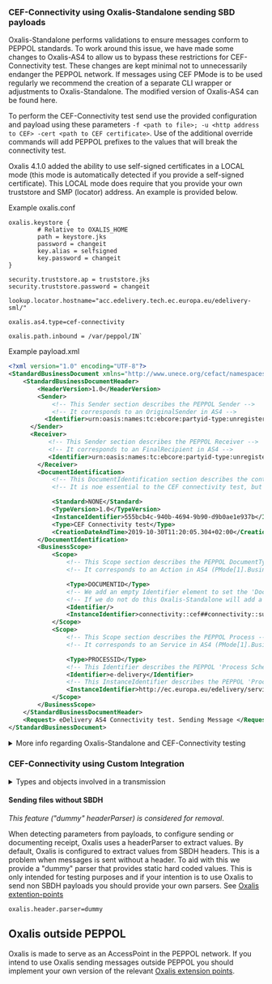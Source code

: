 ### CEF-Connectivity using Oxalis-Standalone sending SBD payloads

Oxalis-Standalone performs validations to ensure messages conform to PEPPOL standards. To work around this issue, we have made some changes to Oxalis-AS4 to allow us to bypass these restrictions for CEF-Connectivity test. These changes are kept minimal not to unnecessarily endanger the PEPPOL network. If messages using CEF PMode is to be used regularly we recommend the creation of a separate CLI wrapper or adjustments to Oxalis-Standalone. The modified version of Oxalis-AS4 can be found here.

To perform the CEF-Connectivity test send use the provided configuration and payload using these parameters `-f <path to file>; -u <http address to CEF> -cert <path to CEF certificate>`. Use of the additional override commands will add PEPPOL prefixes to the values that will break the connectivity test.

Oxalis 4.1.0 added the ability to use self-signed certificates in a LOCAL mode (this mode is automatically detected if you provide a self-signed certificate). This LOCAL mode does require that you provide your own truststore and SMP (locator) address. An example is provided below.

  
Example oxalis.conf
```
oxalis.keystore {
        # Relative to OXALIS_HOME
        path = keystore.jks
        password = changeit
        key.alias = selfsigned
        key.password = changeit
}

security.truststore.ap = truststore.jks
security.truststore.password = changeit

lookup.locator.hostname="acc.edelivery.tech.ec.europa.eu/edelivery-sml/"

oxalis.as4.type=cef-connectivity

oxalis.path.inbound = /var/peppol/IN`

```

Example payload.xml
``` XML
<?xml version="1.0" encoding="UTF-8"?>
<StandardBusinessDocument xmlns="http://www.unece.org/cefact/namespaces/StandardBusinessDocumentHeader">
    <StandardBusinessDocumentHeader>
        <HeaderVersion>1.0</HeaderVersion>
        <Sender>
            <!-- This Sender section describes the PEPPOL Sender -->
            <!-- It corresponds to an OriginalSender in AS4 -->
          <Identifier>urn:oasis:names:tc:ebcore:partyid-type:unregistered:C1</Identifier>
      </Sender>
      <Receiver>
           <!-- This Sender section describes the PEPPOL Receiver -->
           <!-- It corresponds to an FinalRecipient in AS4 -->
           <Identifier>urn:oasis:names:tc:ebcore:partyid-type:unregistered:C4</Identifier>
        </Receiver>
        <DocumentIdentification>
            <!-- This DocumentIdentification section describes the content of the payload -->
            <!-- It is noe essential to the CEF connectivity test, but is needed for a valid SBDH -->

            <Standard>NONE</Standard>
            <TypeVersion>1.0</TypeVersion>
            <InstanceIdentifier>555bcb4c-940b-4694-9b90-d9b0ae1e937b</InstanceIdentifier>
            <Type>CEF Connectivity test</Type>
            <CreationDateAndTime>2019-10-30T11:20:05.304+02:00</CreationDateAndTime>
        </DocumentIdentification>
        <BusinessScope>
            <Scope>
                <!-- This Scope section describes the PEPPOL DocumentType -->
                <!-- It corresponds to an Action in AS4 (PMode[1].BusinessInfo.Action) -->

                <Type>DOCUMENTID</Type>
                <!-- We add an empty Identifier element to set the 'DocumentIdentifier Schema' to en empty string -->
                <!-- If we do not do this Oxalis-Standalone will add a default 'DocumentType Schema' that will prefix the Action with "busdox-docid-qns", or what is defined in this element, and "::" -->
                <Identifier/>
                <InstanceIdentifier>connectivity::cef##connectivity::submitMessage</InstanceIdentifier>
            </Scope>
            <Scope>
                <!-- This Scope section describes the PEPPOL Process -->
                <!-- It corresponds to an Service in AS4 (PMode[1].BusinessInfo.Service) -->

                <Type>PROCESSID</Type>
                <!-- This Identifier describes the PEPPOL 'Process Schema' and corresponds to a Service.Type in AS4 (PMode[].BusinessInfo.Service.type) -->
                <Identifier>e-delivery</Identifier>
                <!-- This InstanceIdentifier describes the PEPPOL 'Process Value' and corresponds to an Service in AS4 (PMode[1].BusinessInfo.Service) -->
                <InstanceIdentifier>http://ec.europa.eu/edelivery/services/connectivity-service</InstanceIdentifier>
            </Scope>
        </BusinessScope>
    </StandardBusinessDocumentHeader>
    <Request> eDelivery AS4 Connectivity test. Sending Message </Request>
</StandardBusinessDocument>
```



<details>
  <summary>More info regarding Oxalis-Standalone and CEF-Connectivity testing</summary>
  
Oxalis-Standalone is a commandline wrapper around Oxalis-Outbound that facilitate sending of PEPPOL messages.

The base functionallity of Standalone is to send files that is in the form of a Standard Bussines Document (SBD). SBD files starts with a Standard Bussines Ducument Header (SBDH) that describes the message, sender, and reciever and some more. Standalone reads this information and uses it to perform the transmission. 

The standalone component also has the ability to override these settings, this is mostly in place to facilitate testing of your own innbound instalation.

One of the values that is extracted and parsed is the DocumentType (This corresponds to an Action in AS4 terms). This value has to be in the following form to be accespted: <em>TextAndNumbers::TextAndNumbers##TextAndNumbers::TextAndNumbers</em>. This is the main hurdle to using Standalone to perform CEF-Connectivity test. To work around this issue, we have added a feature that stripps the parts of the action taht does not conform to the conenctivity test.

DocumentTypes on the form of `connectivity::cef##connectivity::submitMessage` will be converted to `submitMessage` by stripping avay the unwanted prefix. This only works for this prefix.

</details>
 
### CEF-Connectivity using Custom Integration

<details>
  <summary>Types and objects involved in a transmission</summary>
  
<dl>
  <dt><a href=https://github.com/difi/vefa-peppol/blob/master/peppol-common/src/main/java/no/difi/vefa/peppol/common/model/Header.java#L67>Header</a></dt>
  <dd>The dynamic information about the transmission. Either infeared by a HeaderParser, or provided by other means
    <table summary="Mapping between PMode properties and Header values">
      <thead>
        <tr>
          <th>PMode</th>
          <th>Header fields</th>
        </tr>
      </thead>
      <tbody>
        <tr>
          <td>PMode.BusinessInfo.Service</td>
          <td>Header.<a href=https://github.com/difi/vefa-peppol/blob/master/peppol-common/src/main/java/no/difi/vefa/peppol/common/model/DocumentTypeIdentifier.java#L39>documentType</a>.identifier</td>
        </tr>
        <tr>
          <td>PMode.BusinessInfo.Service.type</td>
          <td>Header.<a href=https://github.com/difi/vefa-peppol/blob/master/peppol-common/src/main/java/no/difi/vefa/peppol/common/model/DocumentTypeIdentifier.java#L39>documentType</a>.<a href=https://github.com/difi/vefa-peppol/blob/master/peppol-common/src/main/java/no/difi/vefa/peppol/common/model/Scheme.java#L32>schema</a></td>
        </tr>
         <tr>
          <td>PMode.BusinessInfo.Action</td>
           <td>Header.<a href=https://github.com/difi/vefa-peppol/blob/master/peppol-common/src/main/java/no/difi/vefa/peppol/common/model/ProcessIdentifier.java#L79>proces</a></td>
        </tr>
         <tr>
          <td>PMode.BusinessInfo.Properties[@name=originalSender]</td>
          <td>Header.<a href=https://github.com/difi/vefa-peppol/blob/master/peppol-common/src/main/java/no/difi/vefa/peppol/common/model/ParticipantIdentifier.java#L43>sender</td>
        </tr>
         <tr>
          <td>PMode.BusinessInfo.Properties[@name=finalRecipient]</td>
           <td>Header.<a href=https://github.com/difi/vefa-peppol/blob/master/peppol-common/src/main/java/no/difi/vefa/peppol/common/model/ParticipantIdentifier.java#L43>receiver</a></td>
        </tr>
      </tbody>
    </table>
  </dd>
  
  <dt><a href=https://github.com/difi/vefa-peppol/blob/master/peppol-common/src/main/java/no/difi/vefa/peppol/common/model/Endpoint.java>Endpoint</a></dt>
  <dd>Contains address and certificate for the reciever (Access 
    Point), and a TransmissionProtocol ("<em>peppol-transport-as4-v2_0</em>" to target this AS4 plugin). Either provided by an SMP lookup (based on values from the Header) or provided by other means

   <table summary="Mapping between PMode properties and Endpoint values">
      <thead>
        <tr>
          <th>PMode</th>
          <th>Endpoint fields</th>
          <th>Note</th>
        </tr>
      </thead>
      <tbody>
        <tr>
          <td>PMode.Responder.Party</td>
          <td rowspan=2>Endpoint.certificate</td>
          <td>Value taken from the Commen Name (CN) of the certificate</td>
        </tr>
        <tr>
          <td>PMode.Security.Encryption.Certificate</td>
          <td></td>
        </tr>      
        <tr>
          <td>PMode.Protocol.Address</td>
          <td>Endpoint.address</td>
          <td></td>
        </tr>
      </tbody>
    </table>
  </dd>
  
  <dt>InputStream</dt>
  <dd>The payload to be sendt. What goes here is delivered to the recipient</dd>
</dl>

The TransmissionRequest describes the tramsmission that is to be sent.

TransmissionRequest consists of three objects:

</details>

#### Sending files without SBDH

<em>This feature ("dummy" headerParser) is considered for removal</em>.

When detecting parameters from payloads, to configure sending or documenting receipt, Oxalis uses a headerParser to extract values. By default, Oxalis is configured to extract values from SBDH headers. This is a problem when messages is sent without a header. To aid with this we provide a "dummy" parser that provides static hard coded values. This is only intended for testing purposes and if your intention is to use Oxalis to send non SBDH payloads you should provide your own parsers.
See [Oxalis extention-points](https://github.com/difi/oxalis/blob/master/doc/extension-points.adoc)
```
oxalis.header.parser=dummy
```


## Oxalis outside PEPPOL

Oxalis is made to serve as an AccessPoint in the PEPPOL network.
If you intend to use Oxalis sending messages outside PEPPOL you should implement your own version of the relevant [Oxalis extension points](https://github.com/difi/oxalis/blob/master/doc/extension-points.adoc).
